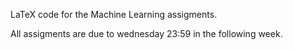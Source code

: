LaTeX code for the Machine Learning assigments.

All assigments are due to wednesday 23:59 in the following week.
